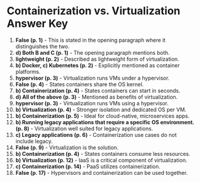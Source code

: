 # Containerization vs. Virtualization Answer Key

1.  **False (p. 1)** - This is stated in the opening paragraph where it distinguishes the two.
2.  **d) Both B and C (p. 1)** - The opening paragraph mentions both.
3.  **lightweight (p. 2)** - Described as lightweight form of virtualization.
4.  **b) Docker, c) Kubernetes (p. 2)** - Explicitly mentioned as container platforms.
5.  **hypervisor (p. 3)** - Virtualization runs VMs under a hypervisor.
6.  **False (p. 4)** - States containers share the OS kernel.
7.  **b) Containerization (p. 4)** - States containers can start in seconds.
8.  **d) All of the above (p. 3)** - Mentioned as benefits of virtualization.
9.  **hypervisor (p. 3)** - Virtualization runs VMs using a hypervisor.
10. **b) Virtualization (p. 4)** - Stronger isolation and dedicated OS per VM.
11. **b) Containerization (p. 5)** - Ideal for cloud-native, microservices apps.
12. **b) Running legacy applications that require a specific OS environment. (p. 8)** - Virtualization well suited for legacy applications.
13. **c) Legacy applications (p. 6)** - Containerization use cases do not include legacy.
14. **False (p. 9)** - Virtualization is the solution.
15. **b) Containerization (p. 4)** - States containers consume less resources.
16. **b) Virtualization (p. 12)** - IaaS is a critical component of virtualization.
17. **c) Containerization (p. 14)** - PaaS utilizes containerization.
18. **False (p. 17)** - Hypervisors and containerization can be used together.